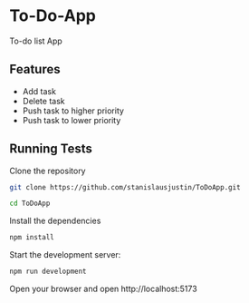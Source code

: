 
# To-Do-App

To-do list App
## Features
- Add task
- Delete task
- Push task to higher priority
- Push task to lower priority

## Running Tests

Clone the repository

```bash
git clone https://github.com/stanislausjustin/ToDoApp.git 

cd ToDoApp 
```
Install the dependencies
```bash
npm install
  ```

Start the development server:
```bash
npm run development
```

Open your browser and open http://localhost:5173